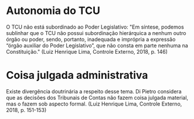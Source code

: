 # Autonomia do TCU

O TCU não está subordinado ao Poder Legislativo: "Em síntese, podemos sublinhar que o TCU não possui subordinação hierárquica a nenhum outro órgão ou poder, sendo, portanto, inadequada e imprópria a expressão
“órgão auxiliar do Poder Legislativo”, que não consta em parte nenhuma na Constituição." (Luiz Henrique Lima, Controle Externo, 2018, p. 146)

# Coisa julgada administrativa

Existe divergência doutrinária a respeito desse tema. Di Pietro considera que as decisões dos Tribunais de Contas não fazem coisa julgada material, mas o fazem sob aspecto formal. (Luiz Henrique Lima, Controle Externo, 2018, p. 151-153)
